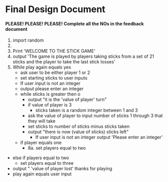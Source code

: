 # Final Design Document
#### PLEASE! PLEASE! PLEASE! Complete all the NOs in the feedback document 
1. import random
2. 
2. Print 'WELCOME TO THE STICK GAME'
2. output 'The game is played by players taking sticks from a set of 21 sticks and the player to take the last stick losses'
5. While play again equals yes
   - ask user to be either player 1 or 2
   - set starting sticks to user inputs
   - If user input is not an integer 
   - output please enter an integer
   - while sticks is greater then o
     - output "it is the 'value of player' turn"
     - if value of player is 3 
       - sticks taken is a random integer between 1 and 3
     - ask the value of player to input number of sticks 1 through 3 that they will take 
     - set sticks to number of sticks minus sticks taken
     - output "there is now (value of sticks) sticks left"
       - If user input is not an integer output 'Please enter an integer' 
   - if player equals one 
        - 8a. set players equal to two 
  - else if players equal to two 
    - set players equal to three
- output " 'value of player lost' thanks for playing
- play again equals user input